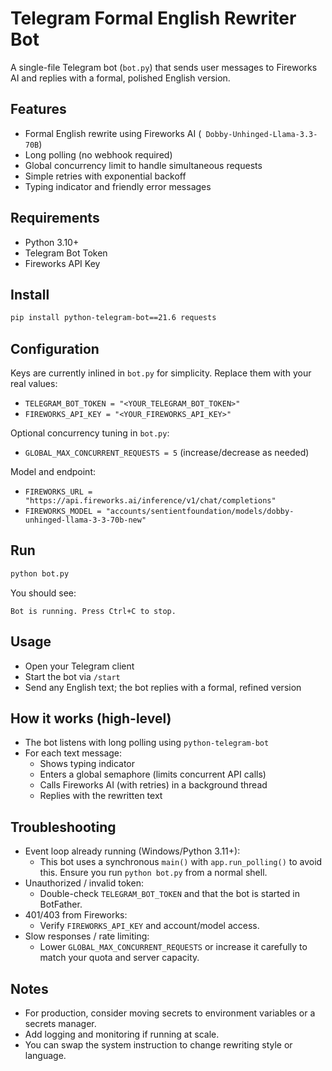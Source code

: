 # Telegram Formal English Rewriter Bot

A single-file Telegram bot (`bot.py`) that sends user messages to Fireworks AI and replies with a formal, polished English version.

## Features
- Formal English rewrite using Fireworks AI (`
Dobby-Unhinged-Llama-3.3-70B`)
- Long polling (no webhook required)
- Global concurrency limit to handle simultaneous requests
- Simple retries with exponential backoff
- Typing indicator and friendly error messages

## Requirements
- Python 3.10+
- Telegram Bot Token
- Fireworks API Key

## Install
```bash
pip install python-telegram-bot==21.6 requests
```

## Configuration
Keys are currently inlined in `bot.py` for simplicity. Replace them with your real values:
- `TELEGRAM_BOT_TOKEN = "<YOUR_TELEGRAM_BOT_TOKEN>"`
- `FIREWORKS_API_KEY = "<YOUR_FIREWORKS_API_KEY>"`

Optional concurrency tuning in `bot.py`:
- `GLOBAL_MAX_CONCURRENT_REQUESTS = 5` (increase/decrease as needed)

Model and endpoint:
- `FIREWORKS_URL = "https://api.fireworks.ai/inference/v1/chat/completions"`
- `FIREWORKS_MODEL = "accounts/sentientfoundation/models/dobby-unhinged-llama-3-3-70b-new"`

## Run
```bash
python bot.py
```
You should see:
```
Bot is running. Press Ctrl+C to stop.
```

## Usage
- Open your Telegram client
- Start the bot via `/start`
- Send any English text; the bot replies with a formal, refined version

## How it works (high-level)
- The bot listens with long polling using `python-telegram-bot`
- For each text message:
  - Shows typing indicator
  - Enters a global semaphore (limits concurrent API calls)
  - Calls Fireworks AI (with retries) in a background thread
  - Replies with the rewritten text

## Troubleshooting
- Event loop already running (Windows/Python 3.11+):
  - This bot uses a synchronous `main()` with `app.run_polling()` to avoid this. Ensure you run `python bot.py` from a normal shell.
- Unauthorized / invalid token:
  - Double-check `TELEGRAM_BOT_TOKEN` and that the bot is started in BotFather.
- 401/403 from Fireworks:
  - Verify `FIREWORKS_API_KEY` and account/model access.
- Slow responses / rate limiting:
  - Lower `GLOBAL_MAX_CONCURRENT_REQUESTS` or increase it carefully to match your quota and server capacity.

## Notes
- For production, consider moving secrets to environment variables or a secrets manager.
- Add logging and monitoring if running at scale.
- You can swap the system instruction to change rewriting style or language.


